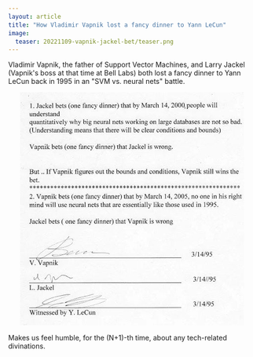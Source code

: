 ```yaml
---
layout: article
title: "How Vladimir Vapnik lost a fancy dinner to Yann LeCun"
image:
  teaser: 20221109-vapnik-jackel-bet/teaser.png
---
```


Vladimir Vapnik, the father of Support Vector Machines, and Larry Jackel (Vapnik's boss at that time at Bell Labs) both lost a fancy dinner to Yann LeCun back in 1995 in an "SVM vs. neural nets" battle. 

<div style="text-align:center"><img src="/images/20221109-vapnik-jackel-bet/vapnik_jackel_bet.jpeg" /></div>

Makes us feel humble, for the (N+1)-th time, about any tech-related divinations.

